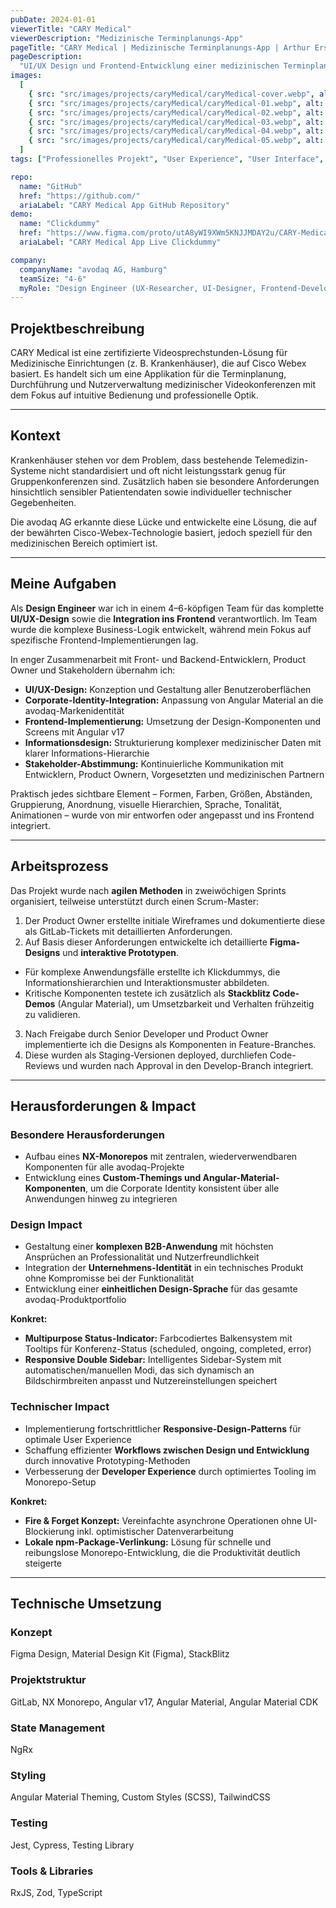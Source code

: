 ```yaml
---
pubDate: 2024-01-01
viewerTitle: "CARY Medical"
viewerDescription: "Medizinische Terminplanungs-App"
pageTitle: "CARY Medical | Medizinische Terminplanungs-App | Arthur Ersosi"
pageDescription:
  "UI/UX Design und Frontend-Entwicklung einer medizinischen Terminplanungs-App für Krankenhäuser mit Angular."
images:
  [
    { src: "src/images/projects/caryMedical/caryMedical-cover.webp", alt: "CARY Medical App Coverbild" },
    { src: "src/images/projects/caryMedical/caryMedical-01.webp", alt: "Sprechstunden-Übersicht" },
    { src: "src/images/projects/caryMedical/caryMedical-02.webp", alt: "Sprechstunde bearbeiten" },
    { src: "src/images/projects/caryMedical/caryMedical-03.webp", alt: "Arzt/Therapeut bearbeiten" },
    { src: "src/images/projects/caryMedical/caryMedical-04.webp", alt: "Kunde bearbeiten" },
    { src: "src/images/projects/caryMedical/caryMedical-05.webp", alt: "Benutzer bearbeiten" },
  ]
tags: ["Professionelles Projekt", "User Experience", "User Interface", "Frontend-Entwicklung"]

repo:
  name: "GitHub"
  href: "https://github.com/"
  ariaLabel: "CARY Medical App GitHub Repository"
demo:
  name: "Clickdummy"
  href: "https://www.figma.com/proto/utA8yWI9XWm5KNJJMDAY2u/CARY-Medical-%E2%80%93-Clickdummy?node-id=3-39&t=XorI7lhwAwQGlNNj-1&scaling=contain&content-scaling=fixed&page-id=0%3A1&starting-point-node-id=3%3A39"
  ariaLabel: "CARY Medical App Live Clickdummy"

company:
  companyName: "avodaq AG, Hamburg"
  teamSize: "4-6"
  myRole: "Design Engineer (UX-Researcher, UI-Designer, Frontend-Developer)"
---
```


## Projektbeschreibung

CARY Medical ist eine zertifizierte Videosprechstunden-Lösung für Medizinische Einrichtungen (z. B. Krankenhäuser), die
auf Cisco Webex basiert. Es handelt sich um eine Applikation für die Terminplanung, Durchführung und Nutzerverwaltung
medizinischer Videokonferenzen mit dem Fokus auf intuitive Bedienung und professionelle Optik.

---

## Kontext

Krankenhäuser stehen vor dem Problem, dass bestehende Telemedizin-Systeme nicht standardisiert und oft nicht
leistungsstark genug für Gruppenkonferenzen sind. Zusätzlich haben sie besondere Anforderungen hinsichtlich sensibler
Patientendaten sowie individueller technischer Gegebenheiten.

Die avodaq AG erkannte diese Lücke und entwickelte eine Lösung, die auf der bewährten Cisco-Webex-Technologie basiert,
jedoch speziell für den medizinischen Bereich optimiert ist.

---

## Meine Aufgaben

Als **Design Engineer** war ich in einem 4–6-köpfigen Team für das komplette **UI/UX-Design** sowie die **Integration
ins Frontend** verantwortlich. Im Team wurde die komplexe Business-Logik entwickelt, während mein Fokus auf spezifische
Frontend-Implementierungen lag.

In enger Zusammenarbeit mit Front- und Backend-Entwicklern, Product Owner und Stakeholdern übernahm ich:

- **UI/UX-Design:** Konzeption und Gestaltung aller Benutzeroberflächen
- **Corporate-Identity-Integration:** Anpassung von Angular Material an die avodaq-Markenidentität
- **Frontend-Implementierung:** Umsetzung der Design-Komponenten und Screens mit Angular v17
- **Informationsdesign:** Strukturierung komplexer medizinischer Daten mit klarer Informations-Hierarchie
- **Stakeholder-Abstimmung:** Kontinuierliche Kommunikation mit Entwicklern, Product Ownern, Vorgesetzten und
  medizinischen Partnern

Praktisch jedes sichtbare Element – Formen, Farben, Größen, Abständen, Gruppierung, Anordnung, visuelle Hierarchien,
Sprache, Tonalität, Animationen – wurde von mir entworfen oder angepasst und ins Frontend integriert.

---

## Arbeitsprozess

Das Projekt wurde nach **agilen Methoden** in zweiwöchigen Sprints organisiert, teilweise unterstützt durch einen
Scrum-Master:

1. Der Product Owner erstellte initiale Wireframes und dokumentierte diese als GitLab-Tickets mit detaillierten
   Anforderungen.
2. Auf Basis dieser Anforderungen entwickelte ich detaillierte **Figma-Designs** und **interaktive Prototypen**.

- Für komplexe Anwendungsfälle erstellte ich Klickdummys, die Informationshierarchien und Interaktionsmuster abbildeten.
- Kritische Komponenten testete ich zusätzlich als **Stackblitz Code-Demos** (Angular Material), um Umsetzbarkeit und
  Verhalten frühzeitig zu validieren.

3. Nach Freigabe durch Senior Developer und Product Owner implementierte ich die Designs als Komponenten in
   Feature-Branches.
4. Diese wurden als Staging-Versionen deployed, durchliefen Code-Reviews und wurden nach Approval in den Develop-Branch
   integriert.

---

## Herausforderungen & Impact

### Besondere Herausforderungen

- Aufbau eines **NX-Monorepos** mit zentralen, wiederverwendbaren Komponenten für alle avodaq-Projekte
- Entwicklung eines **Custom-Themings und Angular-Material-Komponenten**, um die Corporate Identity konsistent über alle
  Anwendungen hinweg zu integrieren

### Design Impact

- Gestaltung einer **komplexen B2B-Anwendung** mit höchsten Ansprüchen an Professionalität und Nutzerfreundlichkeit
- Integration der **Unternehmens-Identität** in ein technisches Produkt ohne Kompromisse bei der Funktionalität
- Entwicklung einer **einheitlichen Design-Sprache** für das gesamte avodaq-Produktportfolio

**Konkret:**

- **Multipurpose Status-Indicator:** Farbcodiertes Balkensystem mit Tooltips für Konferenz-Status (scheduled, ongoing,
  completed, error)
- **Responsive Double Sidebar:** Intelligentes Sidebar-System mit automatischen/manuellen Modi, das sich dynamisch an
  Bildschirmbreiten anpasst und Nutzereinstellungen speichert

### Technischer Impact

- Implementierung fortschrittlicher **Responsive-Design-Patterns** für optimale User Experience
- Schaffung effizienter **Workflows zwischen Design und Entwicklung** durch innovative Prototyping-Methoden
- Verbesserung der **Developer Experience** durch optimiertes Tooling im Monorepo-Setup

**Konkret:**

- **Fire & Forget Konzept:** Vereinfachte asynchrone Operationen ohne UI-Blockierung inkl. optimistischer
  Datenverarbeitung
- **Lokale npm-Package-Verlinkung:** Lösung für schnelle und reibungslose Monorepo-Entwicklung, die die Produktivität
  deutlich steigerte

---

## Technische Umsetzung

### Konzept

Figma Design, Material Design Kit (Figma), StackBlitz

### Projektstruktur

GitLab, NX Monorepo, Angular v17, Angular Material, Angular Material CDK

### State Management

NgRx

### Styling

Angular Material Theming, Custom Styles (SCSS), TailwindCSS

### Testing

Jest, Cypress, Testing Library

### Tools & Libraries

RxJS, Zod, TypeScript

